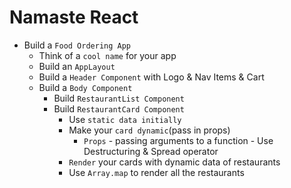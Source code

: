 # Namaste React  
- Build a `Food Ordering App`
  - Think of a `cool name` for your app
  - Build an `AppLayout`
  - Build a `Header Component` with Logo & Nav Items & Cart
  - Build a `Body Component`
    - Build `RestaurantList Component`
    - Build `RestaurantCard Component`
      - Use `static data initially`
      - Make your `card dynamic`(pass in props)
        - `Props` - passing arguments to a function - Use Destructuring & Spread operator
      - `Render` your cards with dynamic data of restaurants
      - Use `Array.map` to render all the restaurants 